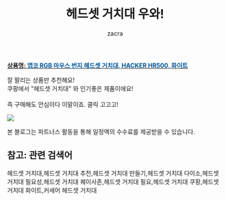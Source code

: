 ﻿---
layout: post
title:  "헤드셋 거치대 우와!"
author: zacra
categories: [ 아이템 ]
tags: [헤드셋 거치대,헤드셋 거치대 추천,헤드셋 거치대 만들기,헤드셋 거치대 다이소,헤드셋 거치대 필요성,헤드셋 거치대 퀘이사존,헤드셋 거치대 필요,헤드셋 거치대 쿠팡,헤드셋 거치대 화이트,커세어 헤드셋 거치대]
image: https://static.coupangcdn.com/image/retail/images/2020/08/06/16/1/de34cfe4-600c-4392-9b78-ef848c584326.jpg 
description: "쿠팡에서 헤드셋 거치대 관련 상품으로 가장 잘팔리는 제품 중 하나라는 사실!!."
rating: 4.5
---

<a href="https://link.coupang.com/re/AFFSDP?lptag=AF8407795&pageKey=1951284972&itemId=3314614054&vendorItemId=71301498862&traceid=V0-153-a49044a68768bff0"><b>상품명: <font color='#01579B'>앱코 RGB 마우스 번지 헤드셋 거치대, HACKER HR500, 화이트</font></b></a>

잘 팔리는 상품만 추천해요!<br/>
쿠팡에서 "헤드셋 거치대" 와 인기좋은 제품이에요!<br/><br/>
즉 구매해도 안심이다 이말이죠. 클릭 고고고! <br/>



<a href="https://link.coupang.com/re/AFFSDP?lptag=AF8407795&pageKey=1951284972&itemId=3314614054&vendorItemId=71301498862&traceid=V0-153-a49044a68768bff0"><img src="https://thumbnail8.coupangcdn.com/thumbnails/remote/q89/image/retail/images/2020/08/06/16/5/3267eb6b-bf3c-4248-a5ab-62f1ef5b4868.jpg"></a> 

본 블로그는 파트너스 활동을 통해 일정액의 수수료를 제공받을 수 있습니다.

## 참고: 관련 검색어    
헤드셋 거치대,헤드셋 거치대 추천,헤드셋 거치대 만들기,헤드셋 거치대 다이소,헤드셋 거치대 필요성,헤드셋 거치대 퀘이사존,헤드셋 거치대 필요,헤드셋 거치대 쿠팡,헤드셋 거치대 화이트,커세어 헤드셋 거치대